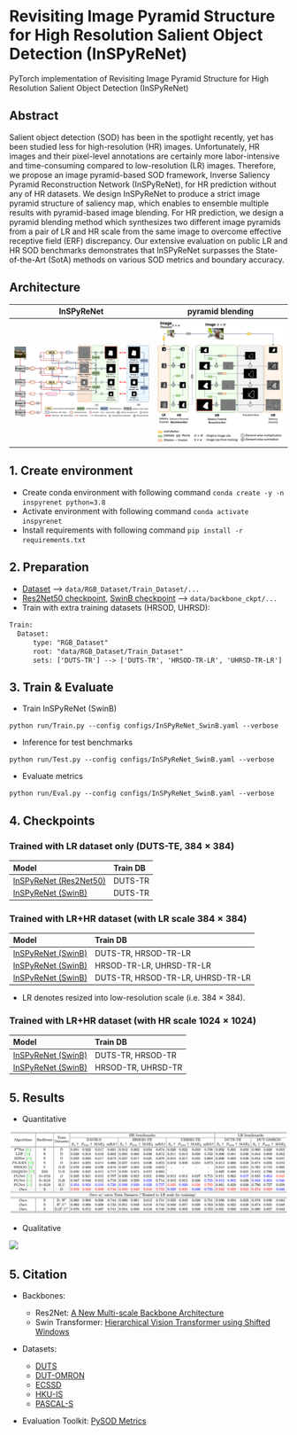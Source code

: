 # Revisiting Image Pyramid Structure for High Resolution Salient Object Detection (InSPyReNet)

PyTorch implementation of Revisiting Image Pyramid Structure for High Resolution Salient Object Detection (InSPyReNet)

## Abstract

  Salient object detection (SOD) has been in the spotlight recently, yet has been studied less for high-resolution (HR) images. 
  Unfortunately, HR images and their pixel-level annotations are certainly more labor-intensive and time-consuming compared to low-resolution (LR) images.
  Therefore, we propose an image pyramid-based SOD framework, Inverse Saliency Pyramid Reconstruction Network (InSPyReNet), for HR prediction without any of HR datasets.
  We design InSPyReNet to produce a strict image pyramid structure of saliency map, which enables to ensemble multiple results with pyramid-based image blending.
  For HR prediction, we design a pyramid blending method which synthesizes two different image pyramids from a pair of LR and HR scale from the same image to overcome effective receptive field (ERF) discrepancy. Our extensive evaluation on public LR and HR SOD benchmarks demonstrates that InSPyReNet surpasses the State-of-the-Art (SotA) methods on various SOD metrics and boundary accuracy.

## Architecture

InSPyReNet                 |  pyramid blending
:-------------------------:|:-------------------------:
![](./figures/fig_architecture.png)  |  ![](./figures/fig_pyramid_blending.png)

## 1. Create environment
  + Create conda environment with following command `conda create -y -n inspyrenet python=3.8`
  + Activate environment with following command `conda activate inspyrenet`
  + Install requirements with following command `pip install -r requirements.txt`
  
## 2. Preparation
  * [Dataset](https://drive.google.com/file/d/1Aft2Wm0-NmvZ-ezZH-DfHM30OBc-ZOIi/view?usp=sharing) --> `data/RGB_Dataset/Train_Dataset/...`
  * [Res2Net50 checkpoint](https://drive.google.com/file/d/1MMhioAsZ-oYa5FpnTi22XBGh5HkjLX3y/view?usp=sharing), [SwinB checkpoint](https://drive.google.com/file/d/1fBJFMupe5pV-Vtou-k8LTvHclWs0y1bI/view?usp=sharing) --> `data/backbone_ckpt/...`
  * Train with extra training datasets (HRSOD, UHRSD):
  ```
  Train:
    Dataset:
        type: "RGB_Dataset"
        root: "data/RGB_Dataset/Train_Dataset"
        sets: ['DUTS-TR'] --> ['DUTS-TR', 'HRSOD-TR-LR', 'UHRSD-TR-LR']
  ```

## 3. Train & Evaluate
  * Train InSPyReNet (SwinB)
  ```
  python run/Train.py --config configs/InSPyReNet_SwinB.yaml --verbose
  ```
  * Inference for test benchmarks
  ```
  python run/Test.py --config configs/InSPyReNet_SwinB.yaml --verbose
  ```
  * Evaluate metrics
  ```
  python run/Eval.py --config configs/InSPyReNet_SwinB.yaml --verbose
  ```

## 4. Checkpoints

### Trained with LR dataset only (DUTS-TE, $384 \times 384$)

Model                      |  Train DB                          
:-|:-
[InSPyReNet (Res2Net50)](https://drive.google.com/file/d/12moRuU8F0-xRvE16bVg6mkGWDuqYHJor/view?usp=sharing) | DUTS-TR                             
[InSPyReNet (SwinB)](https://drive.google.com/file/d/1k5hNJImgEgSmz-ZeJEEb_dVkrOnswVMq/view?usp=sharing) | DUTS-TR

### Trained with LR+HR dataset (with LR scale $384 \times 384$)

Model                      |  Train DB                          
:-|:-
[InSPyReNet (SwinB)](https://drive.google.com/file/d/1nbs6Xa7NMtcikeHFtkQRVrsHbBRHtIqC/view?usp=sharing)         | DUTS-TR, HRSOD-TR-LR                
[InSPyReNet (SwinB)](https://drive.google.com/file/d/1uLSIYXlRsZv4Ho0C-c87xKPhmF_b-Ll4/view?usp=sharing)         | HRSOD-TR-LR, UHRSD-TR-LR            
[InSPyReNet (SwinB)](https://drive.google.com/file/d/14gRNwR7XwJ5oEcR4RWIVbYH3HEV6uBUq/view?usp=sharing)         | DUTS-TR, HRSOD-TR-LR, UHRSD-TR-LR

* LR denotes resized into low-resolution scale (i.e. $384 \times 384$).

### Trained with LR+HR dataset (with HR scale $1024 \times 1024$)

Model                      |  Train DB                          
:-|:-
[InSPyReNet (SwinB)](https://drive.google.com/file/d/1UBGFDUYZ9SysZr96dhsscZg7nDXt6IUD/view?usp=sharing)         | DUTS-TR, HRSOD-TR
[InSPyReNet (SwinB)](https://drive.google.com/file/d/1HB02tiInEgo-pNzwqyvyV6eSN1Y2xPRJ/view?usp=sharing)         | HRSOD-TR, UHRSD-TR

## 5. Results

* Quantitative

![](./figures/fig_quantitative.png) 

* Qualitative
  
![](./figures/fig_qualitative.png) 
## 5. Citation

+ Backbones:
  + Res2Net: [A New Multi-scale Backbone Architecture](https://github.com/Res2Net/Res2Net-PretrainedModels)
  + Swin Transformer: [Hierarchical Vision Transformer using Shifted Windows](https://github.com/microsoft/Swin-Transformer)
+ Datasets:
  + [DUTS](http://saliencydetection.net/duts/)
  + [DUT-OMRON](http://saliencydetection.net/dut-omron/)
  + [ECSSD](https://i.cs.hku.hk/~gbli/deep_saliency.html)
  + [HKU-IS](http://www.cse.cuhk.edu.hk/leojia/projects/hsaliency/dataset.html)
  + [PASCAL-S](http://cbi.gatech.edu/salobj/)

+ Evaluation Toolkit: [PySOD Metrics](https://github.com/lartpang/PySODMetrics)
